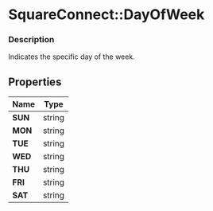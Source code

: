 # SquareConnect::DayOfWeek

### Description

Indicates the specific day  of the week.

## Properties
Name | Type
------------ | -------------
**SUN** | string
**MON** | string
**TUE** | string
**WED** | string
**THU** | string
**FRI** | string
**SAT** | string


